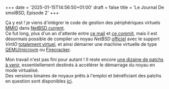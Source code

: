 +++
date = '2025-01-15T14:56:50+01:00'
draft = false
title = 'Le Journal De smolBSD, Episode 2'
+++

Ça y est ! je viens d'intégrer le code de gestion des périphériques virtuels [MMIO][1] dans [NetBSD current][2].  
Ce fut long, plus d'un an d'attente entre [ce mail][3] et [ce commit][2], mais il est désormais possible de compiler un noyau _NetBSD_ [officiel][4] avec le support _VirtIO_ [totalement virtuel][5], et ainsi démarrer une machine virtuelle de type [QEMU/microvm][6] ou [Firecracker][7].

Mon travail n'est pas fini pour autant ! Il reste encore [une dizaine de patchs à venir][8], essentiellement destinés à accélérer le démarrage du noyau en mode virtualisé.  
Des versions binaires de noyaux prêts à l'emploi et bénéficiant des patchs en question sont disponibles [ici][9].

[1]: https://docs.oasis-open.org/virtio/virtio/v1.3/csd01/virtio-v1.3-csd01.html#x1-1800002
[2]: https://cvsweb.netbsd.org/bsdweb.cgi/src/sys/dev/virtio/arch/x86/virtio_mmio_cmdline.c?rev=1.1
[3]: https://mail-index.netbsd.org/tech-kern/2023/12/28/msg029394.html
[4]: https://cvsweb.netbsd.org/bsdweb.cgi/src/sys/arch/amd64/conf/MICROVM?rev=1.1
[5]: https://cvsweb.netbsd.org/bsdweb.cgi/src/sys/arch/x86/pv/
[6]: https://www.qemu.org/docs/master/system/i386/microvm.html
[7]: https://firecracker-microvm.github.io/
[8]: https://github.com/NetBSD/src/compare/trunk...NetBSDfr:NetBSD-src:nbfr_master
[9]: https://smolbsd.org/
